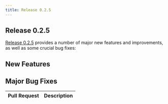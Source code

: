 ```yaml
---
title: Release 0.2.5
---
```


## Release 0.2.5

[Release 0.2.5](https://github.com/inventree/InvenTree/releases/tag/0.2.5) provides a number of major new features and improvements, as well as some crucial bug fixes:

## New Features

## Major Bug Fixes

| Pull Request | Description |
| --- | --- |
